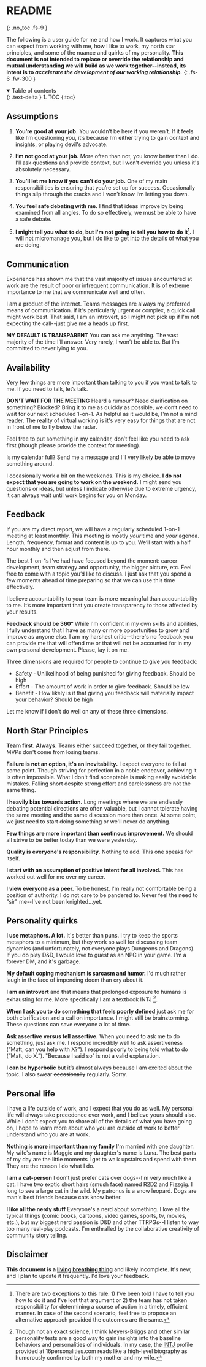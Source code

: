 # README
{: .no_toc .fs-9 }

The following is a user guide for me and how I work. It captures what you can expect from working with me, how I like to work, my north star principles, and some of the nuance and quirks of my personality. **This document is not intended to replace or override the relationship and mutual understanding we will build as we work together--instead, its intent is to _accelerate the development of our working relationship._**
{: .fs-6 .fw-300 }

<details open markdown="block">
  <summary>
    Table of contents
  </summary>
  {: .text-delta }
1. TOC
{:toc}
</details>

## Assumptions

1. **You’re good at your job.** You wouldn’t be here if you weren’t. If it feels like I’m questioning you, it’s because I’m either trying to gain context and insights, or playing devil's advocate.

1. **I’m not good at your job.** More often than not, you know better than I do. I’ll ask questions and provide context, but I won’t override you unless it's absolutely necessary.

1. **You’ll let me know if you can’t do your job.** One of my main responsibilities is ensuring that you’re set up for success. Occasionally things slip through the cracks and I won’t know I’m letting you down.

1. **You feel safe debating with me.** I find that ideas improve by being examined from all angles. To do so effectively, we must be able to have a safe debate.

1. **I might tell you what to do, but I'm not going to tell you how to do it[^1].** I will not micromanage you, but I do like to get into the details of what you are doing.

## Communication
Experience has shown me that the vast majority of issues encountered at work are the result of poor or infrequent communication. It is of extreme importance to me that we communicate well and often.

I am a product of the internet. Teams messages are always my preferred means of communication. If it's particularly urgent or complex, a quick call might work best. That said, I am an introvert, so I might not pick up if I'm not expecting the call--just give me a heads up first.

**MY DEFAULT IS TRANSPARENT** You can ask me anything. The vast majority of the time I’ll answer. Very rarely, I won’t be able to. But I’m committed to never lying to you.

## Availability

Very few things are more important than talking to you if you want to talk to me. If you need to talk, let’s talk.

**DON'T WAIT FOR THE MEETING** Heard a rumour? Need clarification on something? Blocked? Bring it to me as quickly as possible, we don’t need to wait for our next scheduled 1-on-1. As helpful as it would be, I'm not a mind reader. The reality of virtual working is it's very easy for things that are not in front of me to fly below the radar.

Feel free to put something in my calendar, don’t feel like you need to ask first (though please provide the context for meeting).

Is my calendar full? Send me a message and I’ll very likely be able to move something around.

I occasionally work a bit on the weekends. This is my choice. **I do not expect that you are going to work on the weekend.** I might send you questions or ideas, but unless I indicate otherwise due to extreme urgency, it can always wait until work begins for you on Monday.

## Feedback ##

If you are my direct report, we will have a regularly scheduled 1-on-1 meeting at least monthly. This meeting is mostly *your* time and *your* agenda. Length, frequency, format and content is up to you. We’ll start with a half hour monthly and then adjust from there.

The best 1-on-1s I’ve had have focused beyond the moment: career development, team strategy and opportunity, the bigger picture, etc. Feel free to come with a topic you’d like to discuss. I just ask that you spend a few moments ahead of time preparing so that we can use this time effectively. 

I believe accountability to your team is more meaningful than accountability to me. It’s more important that you create transparency to those affected by your results.

**Feedback should be 360&deg;** While I'm confident in my own skills and abilities, I fully understand that I have as many or more opportunities to grow and improve as anyone else. I am my harshest critic--there's no feedback you can provide me that will offend me or that will not be accounted for in my own personal development. Please, lay it on me. 

Three dimensions are required for people to continue to give you feedback:
- Safety - Unlikelihood of being punished for giving feedback. Should be high
- Effort - The amount of work in order to give feedback. Should be low
- Benefit - How likely is it that giving you feedback will materially impact your behavior? Should be high

Let me know if I don't do well on any of these three dimensions.

## North Star Principles
**Team first. Always.** Teams either succeed together, or they fail together. MVPs don't come from losing teams. 

**Failure is not an option, it's an inevitability.** I expect everyone to fail at some point. Though striving for perfection in a noble endeavor, achieving it is often impossible. What I don't find acceptable is making easily avoidable mistakes. Falling short despite strong effort and carelessness are not the same thing.

**I heavily bias towards action.** Long meetings where we are endlessly debating potential directions are often valuable, but I cannot tolerate having the same meeting and the same discussion more than once. At some point, we just need to start doing something or we'll never do anything.

**Few things are more important than continous improvement.** We should all strive to be better today than we were yesterday.

**Quality is everyone's responsibility.** Nothing to add. This one speaks for itself. 

**I start with an assumption of positive intent for all involved.** This has worked out well for me over my career. 

**I view everyone as a peer.** To be honest, I'm really not comfortable being a position of authority. I do not care to be pandered to. Never feel the need to "sir" me--I've not been knighted...yet.

## Personality quirks

**I use metaphors. A lot.** It's better than puns. I try to keep the sports metaphors to a minimum, but they work so well for discussing team dynamics (and unfortunately, not everyone plays Dungeons and Dragons). If you do play D&D, I would love to guest as an NPC in your game. I'm a forever DM, and it's garbage.

**My default coping mechanism is sarcasm and humor.** I'd much rather laugh in the face of impending doom than cry about it. 

**I am an introvert** and that means that prolonged exposure to humans is exhausting for me. More specifically I am a textbook INTJ [^2]. 

**When I ask you to do something that feels poorly defined** just ask me for both clarification and a call on importance. I might still be brainstorming. These questions can save everyone a lot of time.

**Ask assertive versus tell assertive.** When you need to ask me to do something, just ask me. I respond incredibly well to ask assertiveness (“Matt, can you help with X?”). I respond poorly to being told what to do (“Matt, do X.”). "Because I said so" is not a valid explanation.

**I can be hyperbolic** but it’s almost always because I am excited about the topic. I also swear ~~occasionally~~ regularly. Sorry. 

## Personal life

I have a life outside of work, and I expect that you do as well. My personal life will always take precedence over work, and I believe yours should also. While I don't expect you to share all of the details of what you have going on, I hope to learn more about who you are outside of work to better understand who you are at work.

**Nothing is more important than my family** I'm married with one daughter. My wife's name is Maggie and my daughter's name is Luna. The best parts of my day are the little moments I get to walk upstairs and spend with them. They are the reason I do what I do.

**I am a cat-person** I don't just prefer cats over dogs--I'm very much like a cat. I have two exotic short hairs (smush face) named R2D2 and Fizzgig. I long to see a large cat in the wild. My patronus is a snow leopard. Dogs are man's best friends because cats know better.

**I like all the nerdy stuff** Everyone's a nerd about something. I love all the typical things (comic books, cartoons, video games, sports, tv, movies, etc.), but my biggest nerd passion is D&D and other TTRPGs--I listen to way too many real-play podcasts. I'm enthralled by the collaborative creativity of community story telling. 

## Disclaimer
**This document is a [living breathing thing](https://github.com/MatthewDiPietroTR/MatthewDiPietroTR/edit/main/docs/README.md)** and likely incomplete. It's new, and I plan to update it frequently. I'd love your feedback.

[^1]: There are two exceptions to this rule. 1) I've been told I have to tell you how to do it and I've lost that argument or 2) the team has not taken responsibility for determining a course of action in a timely, efficient manner. In case of the second scenario, feel free to propose an alternative approach provided the outcomes are the same. 
[^2]: Though not an exact science, I think Meyers-Briggs and other similar personality tests are a good way to gain insights into the baseline behaviors and personalities of individuals. In my case, the [INTJ](https://www.16personalities.com/intj-personality) profile provided at 16personalities.com reads like a high-level biography as humorously confirmed by both my mother and my wife.
